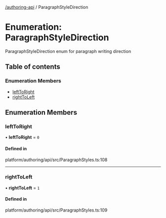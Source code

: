 [ /authoring-api](../overview.md) / ParagraphStyleDirection

# Enumeration: ParagraphStyleDirection

ParagraphStyleDirection enum for paragraph writing direction

## Table of contents

### Enumeration Members

- [leftToRight](ParagraphStyleDirection.md#leftToRight)
- [rightToLeft](ParagraphStyleDirection.md#rightToLeft)

## Enumeration Members

### <a id="leftToRight" name="leftToRight"></a> leftToRight

• **leftToRight** = ``0``

#### Defined in

platform/authoring/api/src/ParagraphStyles.ts:108

___

### <a id="rightToLeft" name="rightToLeft"></a> rightToLeft

• **rightToLeft** = ``1``

#### Defined in

platform/authoring/api/src/ParagraphStyles.ts:109
